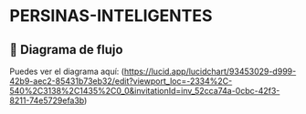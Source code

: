 # PERSINAS-INTELIGENTES
## 🧩 Diagrama de flujo
Puedes ver el diagrama aquí: (https://lucid.app/lucidchart/93453029-d999-42b9-aec2-85431b73eb32/edit?viewport_loc=-2334%2C-540%2C3138%2C1435%2C0_0&invitationId=inv_52cca74a-0cbc-42f3-8211-74e5729efa3b)
